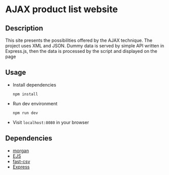 ﻿
# AJAX product list website
## Description
This site presents the possibilities offered by the AJAX technique.
The project uses XML and JSON. Dummy data is served by simple API written in Express.js, then the data is processed by the script and displayed on the page
## Usage

- Install dependencies

  `npm install`

- Run dev environment

  `npm run dev`


- Visit `localhost:8080` in your browser

## Dependencies


- [morgan](https://www.npmjs.com/package/morgan)
- [EJS](https://github.com/mde/ejs)
- [fast-csv](https://www.npmjs.com/package/fast-csv)
- [Express](https://www.npmjs.com/package/express)
